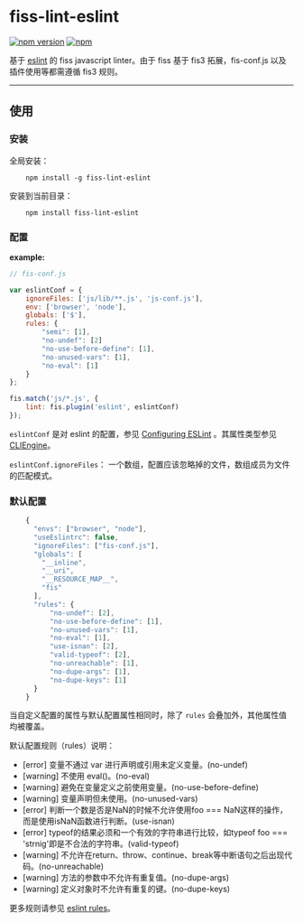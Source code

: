 # fiss-lint-eslint

[![npm version](https://badge.fury.io/js/fiss-lint-eslint.svg)](https://badge.fury.io/js/fiss-lint-eslint)  [![npm](https://img.shields.io/npm/dt/fiss-lint-eslint.svg)](http://npm-stat.com/charts.html?package=fiss-lint-eslint&author=zhangyihua&from=2016-01-01&to=2116-01-24)

基于 [eslint](http://eslint.org/) 的 fiss javascript linter。由于 fiss 基于 fis3 拓展，fis-conf.js 以及插件使用等都需遵循 fis3 规则。

----


## 使用

### 安装

全局安装：

```cli
	npm install -g fiss-lint-eslint
```

安装到当前目录：

```cli
	npm install fiss-lint-eslint
```

### 配置

**example:**

```javascript
// fis-conf.js

var eslintConf = {
	ignoreFiles: ['js/lib/**.js', 'js-conf.js'],
	env: ['browser', 'node'],
	globals: ['$'],
	rules: {
		"semi": [1],
        "no-undef": [2]
        "no-use-before-define": [1],
        "no-unused-vars": [1],
        "no-eval": [1]
	}
};

fis.match('js/*.js', {
	lint: fis.plugin('eslint', eslintConf)
});

```

`eslintConf` 是对 eslint 的配置，参见 [Configuring ESLint](http://eslint.org/docs/user-guide/configuring) 。其属性类型参见 [CLIEngine](http://eslint.org/docs/developer-guide/nodejs-api#cliengine)。

`eslintConf.ignoreFiles`： 一个数组，配置应该忽略掉的文件，数组成员为文件的匹配模式。


### 默认配置

```js
	{
	  "envs": ["browser", "node"],
	  "useEslintrc": false,
	  "ignoreFiles": ["fis-conf.js"],
	  "globals": [
	    "__inline",
	    "__uri",
	    "__RESOURCE_MAP__",
	    "fis"
	  ],
	  "rules": {
	      "no-undef": [2],
	      "no-use-before-define": [1],
	      "no-unused-vars": [1],
	      "no-eval": [1],
	      "use-isnan": [2],
	      "valid-typeof": [2],
	      "no-unreachable": [1],
	      "no-dupe-args": [1],
	      "no-dupe-keys": [1]
	  }
	}
```

当自定义配置的属性与默认配置属性相同时，除了 `rules` 会叠加外，其他属性值均被覆盖。


默认配置规则（rules）说明：

- [error] 变量不通过 var 进行声明或引用未定义变量。(no-undef)
- [warning] 不使用 eval()。(no-eval)
- [warning] 避免在变量定义之前使用变量。(no-use-before-define)
- [warning] 变量声明但未使用。(no-unused-vars)
- [error] 判断一个数是否是NaN的时候不允许使用foo === NaN这样的操作，而是使用isNaN函数进行判断。(use-isnan)
- [error] typeof的结果必须和一个有效的字符串进行比较，如typeof foo === 'strnig'即是不合法的字符串。(valid-typeof)
- [warning] 不允许在return、throw、continue、break等中断语句之后出现代码。(no-unreachable)
- [warning] 方法的参数中不允许有重复值。(no-dupe-args)
- [warning] 定义对象时不允许有重复的键。(no-dupe-keys)


更多规则请参见 [eslint rules](http://eslint.org/docs/rules/)。